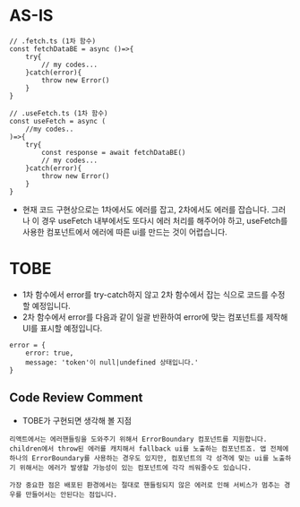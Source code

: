 # AS-IS

```
// .fetch.ts (1차 함수)
const fetchDataBE = async ()=>{
    try{
        // my codes...
    }catch(error){
        throw new Error()
    }
}
```

```
// .useFetch.ts (1차 함수)
const useFetch = async (
    //my codes..
)=>{
    try{
        const response = await fetchDataBE()
        // my codes...
    }catch(error){
        throw new Error()
    }
}
```

- 현재 코드 구현상으로는 1차에서도 에러를 잡고, 2차에서도 에러를 잡습니다. 그러나 이 경우 useFetch 내부에서도 또다시 에러 처리를 해주어야 하고, useFetch를 사용한 컴포넌트에서 에러에 따른 ui를 만드는 것이 어렵습니다.

# TOBE

- 1차 함수에서 error를 try-catch하지 않고 2차 함수에서 잡는 식으로 코드를 수정할 예정입니다.
- 2차 함수에서 error를 다음과 같이 일괄 반환하여 error에 맞는 컴포넌트를 제작해 UI를 표시할 예정입니다.

```
error = {
    error: true,
    message: 'token'이 null|undefined 상태입니다.'
}
```

## Code Review Comment

- TOBE가 구현되면 생각해 볼 지점

```
리액트에서는 에러핸들링을 도와주기 위해서 ErrorBoundary 컴포넌트를 지원합니다. children에서 throw된 에러를 캐치해서 fallback ui를 노출하는 컴포넌트죠. 앱 전체에 하나의 ErrorBoundary를 사용하는 경우도 있지만, 컴포넌트의 각 성격에 맞는 ui를 노출하기 위해서는 에러가 발생할 가능성이 있는 컴포넌트에 각각 씌워줄수도 있습니다.

가장 중요한 점은 배포된 환경에서는 절대로 핸들링되지 않은 에러로 인해 서비스가 멈추는 경우를 만들어서는 안된다는 점입니다.
```
